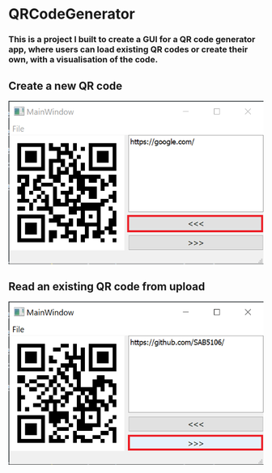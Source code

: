 ﻿# QRCodeGenerator
### This is a project I built to create a GUI for a QR code generator app, where users can load existing QR codes or create their own, with a visualisation of the code.

## Create a new QR code
![Preview image of GUI when creating a new QR code](https://github.com/SAB5106/QRCodeGenerator/blob/main/QRCode-Creation.png?raw=true)

## Read an existing QR code from upload
![Preview image of GUI when reading a QR code from file](https://github.com/SAB5106/QRCodeGenerator/blob/main/QRCode-Read.png?raw=true)

